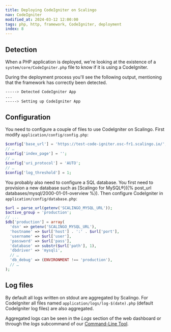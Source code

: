 ```yaml
---
title: Deploying CodeIgniter on Scalingo
nav: CodeIgniter
modified_at: 2024-03-12 12:00:00
tags: php, http, framework, CodeIgniter, deployment
index: 8
---
```


## Detection

When a PHP application is deployed, we're looking at the existence of a
`system/core/CodeIgniter.php` file to know if it is using a CodeIgniter.

During the deployment process you'll see the following output, mentioning that
the framework has correctly been detected.

```bash
-----> Detected CodeIgniter App
...
-----> Setting up CodeIgniter App
```

## Configuration

You need to configure a couple of files to use CodeIgniter on Scalingo. First modify
`application/config/config.php`:

```php
$config['base_url'] = 'https://test-code-igniter.osc-fr1.scalingo.io/';
// …
$config['index_page'] = '';
// …
$config['uri_protocol']	= 'AUTO';
// …
$config['log_threshold'] = 1;
```

You probably also need to configure a SQL database. You first need to provision
a new database such as [Scalingo for MySQL®]({% post_url databases/mysql/2000-01-01-overview %}).
Then configure CodeIgniter in `application/config/database.php`:

```php
$url = parse_url(getenv('SCALINGO_MYSQL_URL'));
$active_group = 'production';
// ...
$db['production'] = array(
  'dsn'	=> getenv('SCALINGO_MYSQL_URL'),
  'hostname' => $url['host'] . ':' . $url['port'],
  'username' => $url['user'],
  'password' => $url['pass'],
  'database' => substr($url['path'], 1),
  'dbdriver' => 'mysqli',
  // …
  'db_debug' => (ENVIRONMENT !== 'production'),
  // …
);
```

## Log files

By default all logs written on stdout are aggregated by Scalingo. For CodeIgniter all files named `application/logs/log-$(date).php` (default CodeIgniter log files) are also aggregated.

Aggregated logs can be seen in the _Logs_ section of the web dashboard or through the _logs_ subcommand of our <a href="{% post_url tools/cli/2000-01-01-start %}">Command-Line Tool</a>.
